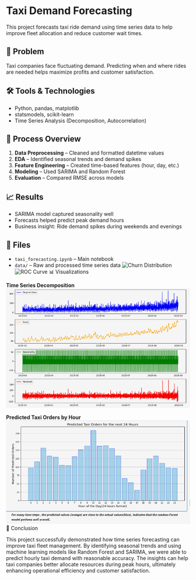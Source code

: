# Taxi Demand Forecasting

This project forecasts taxi ride demand using time series data to help improve fleet allocation and reduce customer wait times.

## 🎯 Problem

Taxi companies face fluctuating demand. Predicting when and where rides are needed helps maximize profits and customer satisfaction.

## 🛠️ Tools & Technologies

- Python, pandas, matplotlib  
- statsmodels, scikit-learn  
- Time Series Analysis (Decomposition, Autocorrelation)

## 🔄 Process Overview

1. **Data Preprocessing** – Cleaned and formatted datetime values  
2. **EDA** – Identified seasonal trends and demand spikes  
3. **Feature Engineering** – Created time-based features (hour, day, etc.)  
4. **Modeling** – Used SARIMA and Random Forest  
5. **Evaluation** – Compared RMSE across models

## 📈 Results

- SARIMA model captured seasonality well  
- Forecasts helped predict peak demand hours  
- Business insight: Ride demand spikes during weekends and evenings

## 📁 Files

- `taxi_forecasting.ipynb` – Main notebook  
- `data/` – Raw and processed time series data
![Churn Distribution](images/Churn_distribution.png)
![ROC Curve](images/sklearn_metrics_roc.png)
📊 Visualizations

**Time Series Decomposition**
![Time Series Decomposition](images/Time_series_decompose.png)

**Predicted Taxi Orders by Hour**
![Hourly Demand](images/Hourly_Demand.png)
🧾 Conclusion

This project successfully demonstrated how time series forecasting can improve taxi fleet management. By identifying seasonal trends and using machine learning models like Random Forest and SARIMA, we were able to predict hourly taxi demand with reasonable accuracy. The insights can help taxi companies better allocate resources during peak hours, ultimately enhancing operational efficiency and customer satisfaction.

